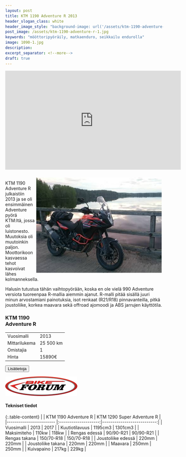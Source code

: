 ```yaml
---
layout: post
title: KTM 1190 Adventure R 2013
header_slogan_class: white
header_image_style: "background-image: url('/assets/ktm-1190-adventure-r-1.jpg'); @media (min-width: 1062px) {background-position: center bottom;}"
post_image: /assets/ktm-1190-adventure-r-1.jpg
keywords: "mööttoripyöräily, matkaenduro, seikkailu endurolla"
image: 1090-1.jpg
description: 
excerpt_separator: <!--more-->
draft: true
---
```


<div class="post-video">
     <iframe width="560" height="315" 
src="https://www.youtube.com/embed/WEn2zYhcWaY" frameborder="0" 
allowfullscreen></iframe>
</div>
<div>&nbsp;</div>
<img src="/assets/1090-1.jpg" style="float: right; padding: 5px;" />

KTM 1190 Adventure R julkaistiin 2013 ja se oli ensimmäinen Adventure 
pyörä KTM:ltä, jossa oli luistonesto. Muutoksia oli muutoinkin paljon. 
Moottorikoon kasvaessa tehot kasvoivat lähes kolmanneksella.

Halusin tutustua tähän vaihtopyörään, koska en ole vielä 990 Adventure 
versiota tuoreenpaa R-mallia aiemmin ajanut. R-malli pitää sisällä 
juuri minun arvostamiani painotuksia, isot renkaat (R21/R18) 
pinnavanteilla, pitkä joustoliike, korkea maavara sekä offroad ajomoodi 
ja ABS jarrujen käyttötila.












<div class="post-advert">
<h3>KTM 1190 <br/> Adventure R</h3>
<table class="table-advert" border="0">
<tr><td class="bold">Vuosimalli</td><td>2013</td></tr>
<tr><td>Mittarilukema</td><td>25 500 km</td></tr>
<tr><td>Omistajia</td><td>1</td></tr>
<tr><td style="border: 0;">Hinta</td><td style="border: 0;">15890€</td></tr>
</table>

<!-- <br/><center><h3>MYYTY!</h3></center> -->

<a href="https://www.nettimoto.com/ktm/1190/2130589" 
onclick="trackOutboundLink('https://www.nettimoto.com/ktm/1190/2130589'); return false;">
  <button>Lisätietoja</button>
</a>

<img src="/assets/logo.png" />
</div>
 

#### **Tekniset tiedot**

{:.table-content}
|                         | KTM 1190 Adventure R | KTM 1290 Super Adventure R |
|------------------------ |:--------------------:|---------------------------:|
| Vuosimalli              |  2013                | 2017                       |
| Kuutiotilavuus          |  1195cm3             | 1301cm3                    |
| Maksimiteho             |  110kw               | 118kw                      |
| Rengas edessä           |  90/90-R21           | 90/90-R21                  |
| Rengas takana           |  150/70-R18          | 150/70-R18                 |
| Joustoliike edessä      |  220mm               | 220mm                      |
| Joustoliike takana      |  220mm               | 220mm                      |
| Maavara                 |  250mm               | 250mm                      |
| Kuivapaino              |  217kg               | 229kg                      |

